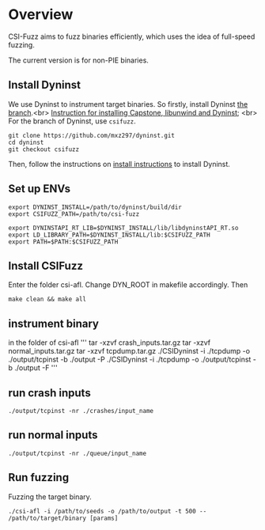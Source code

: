 # Overview
CSI-Fuzz aims to fuzz binaries efficiently, which uses the idea of full-speed fuzzing. 

The current version is for non-PIE binaries.

## Install Dyninst
We use Dyninst to instrument target binaries. So firstly, install Dyninst [the branch](https://github.com/mxz297/dyninst).\<br>
[Instruction for installing Capstone, libunwind and Dyninst](https://github.com/iu-parfunc/ShadowGuard/blob/master/bazel.sh); \<br>
For the branch of Dyninst, use `csifuzz`.

```
git clone https://github.com/mxz297/dyninst.git
cd dyninst
git checkout csifuzz
```
Then, follow the instructions on [install instructions](https://github.com/mxz297/dyninst) to install Dyninst.

## Set up ENVs
```
export DYNINST_INSTALL=/path/to/dyninst/build/dir
export CSIFUZZ_PATH=/path/to/csi-fuzz

export DYNINSTAPI_RT_LIB=$DYNINST_INSTALL/lib/libdyninstAPI_RT.so
export LD_LIBRARY_PATH=$DYNINST_INSTALL/lib:$CSIFUZZ_PATH
export PATH=$PATH:$CSIFUZZ_PATH
```
## Install CSIFuzz
Enter the folder csi-afl.
Change DYN_ROOT in makefile accordingly. Then
```
make clean && make all
```

## instrument binary
in the folder of csi-afl
'''
tar -xzvf crash_inputs.tar.gz
tar -xzvf normal_inputs.tar.gz
tar -xzvf tcpdump.tar.gz
./CSIDyninst -i ./tcpdump -o ./output/tcpinst -b ./output -P
./CSIDyninst -i ./tcpdump -o ./output/tcpinst -b ./output -F
'''

## run crash inputs
```
./output/tcpinst -nr ./crashes/input_name
```

## run normal inputs
```
./output/tcpinst -nr ./queue/input_name
```


## Run fuzzing

Fuzzing the target binary.

```
./csi-afl -i /path/to/seeds -o /path/to/output -t 500 -- /path/to/target/binary [params]
```